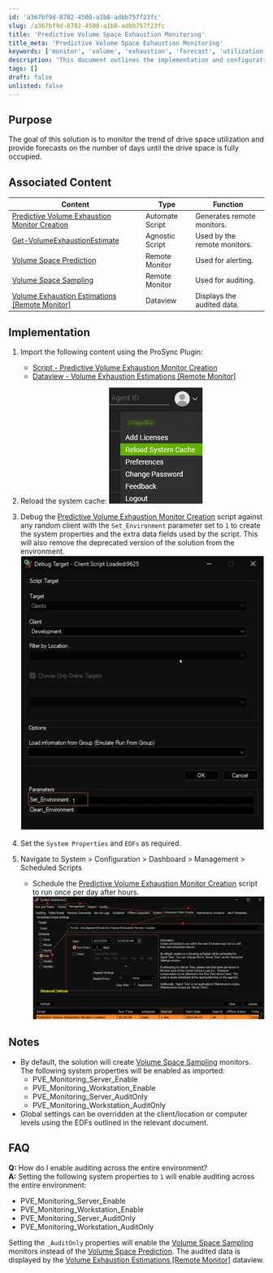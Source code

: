 ```yaml
---
id: 'a367bf9d-8782-4500-a1b8-adbb757f23fc'
slug: /a367bf9d-8782-4500-a1b8-adbb757f23fc
title: 'Predictive Volume Space Exhaustion Monitoring'
title_meta: 'Predictive Volume Space Exhaustion Monitoring'
keywords: ['monitor', 'volume', 'exhaustion', 'forecast', 'utilization']
description: 'This document outlines the implementation and configuration of a Predictive Volume Exhaustion Monitor, which tracks drive space utilization trends and provides forecasts on when drive space will be fully occupied. It includes details on associated content, implementation steps, and frequently asked questions.'
tags: []
draft: false
unlisted: false
---
```


## Purpose

The goal of this solution is to monitor the trend of drive space utilization and provide forecasts on the number of days until the drive space is fully occupied.

## Associated Content

| Content                                                                                     | Type            | Function                     |
|---------------------------------------------------------------------------------------------|-----------------|------------------------------|
| [Predictive Volume Exhaustion Monitor Creation](/docs/d353ba91-e58f-4afb-b5da-1ac2eaeb2006) | Automate Script | Generates remote monitors.   |
| [Get-VolumeExhaustionEstimate](/docs/21bc13d3-b2fb-42d5-8f38-da9b43990e06)              | Agnostic Script | Used by the remote monitors. |
| [Volume Space Prediction](/docs/e928f9f6-f97d-44f3-aad2-26186416fa1f)                  | Remote Monitor  | Used for alerting.          |
| [Volume Space Sampling](/docs/3a441306-efbc-48a5-8732-06bfd56c9a5f)                    | Remote Monitor  | Used for auditing.          |
| [Volume Exhaustion Estimations [Remote Monitor]](/docs/0db68132-d16e-4098-877c-8da269dfe587) | Dataview        | Displays the audited data.  |

## Implementation

1. Import the following content using the ProSync Plugin:
   - [Script - Predictive Volume Exhaustion Monitor Creation](/docs/d353ba91-e58f-4afb-b5da-1ac2eaeb2006)
   - [Dataview - Volume Exhaustion Estimations [Remote Monitor]](/docs/0db68132-d16e-4098-877c-8da269dfe587)

2. Reload the system cache:
   ![Reload Cache](../../static/img/docs/a367bf9d-8782-4500-a1b8-adbb757f23fc/image_1.webp)

3. Debug the [Predictive Volume Exhaustion Monitor Creation](/docs/d353ba91-e58f-4afb-b5da-1ac2eaeb2006) script against any random client with the `Set_Environment` parameter set to `1` to create the system properties and the extra data fields used by the script. This will also remove the deprecated version of the solution from the environment.
   ![Debugging](../../static/img/docs/a367bf9d-8782-4500-a1b8-adbb757f23fc/image_2.webp)

4. Set the `System Properties` and `EDFs` as required.

5. Navigate to System > Configuration > Dashboard > Management > Scheduled Scripts
   - Schedule the [Predictive Volume Exhaustion Monitor Creation](/docs/d353ba91-e58f-4afb-b5da-1ac2eaeb2006) script to run once per day after hours.
   ![Schedule Script](../../static/img/docs/a367bf9d-8782-4500-a1b8-adbb757f23fc/image_3.webp)

## Notes

- By default, the solution will create [Volume Space Sampling](/docs/3a441306-efbc-48a5-8732-06bfd56c9a5f) monitors. The following system properties will be enabled as imported:
  - PVE_Monitoring_Server_Enable
  - PVE_Monitoring_Workstation_Enable
  - PVE_Monitoring_Server_AuditOnly
  - PVE_Monitoring_Workstation_AuditOnly
- Global settings can be overridden at the client/location or computer levels using the EDFs outlined in the relevant document.

## FAQ

**Q:** How do I enable auditing across the entire environment?  
**A:** Setting the following system properties to `1` will enable auditing across the entire environment:
- PVE_Monitoring_Server_Enable
- PVE_Monitoring_Workstation_Enable
- PVE_Monitoring_Server_AuditOnly
- PVE_Monitoring_Workstation_AuditOnly

Setting the `_AuditOnly` properties will enable the [Volume Space Sampling](/docs/3a441306-efbc-48a5-8732-06bfd56c9a5f) monitors instead of the [Volume Space Prediction](/docs/e928f9f6-f97d-44f3-aad2-26186416fa1f). The audited data is displayed by the [Volume Exhaustion Estimations [Remote Monitor]](/docs/0db68132-d16e-4098-877c-8da269dfe587) dataview.
